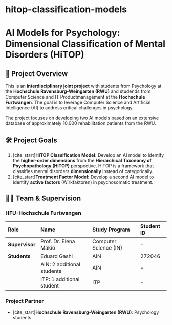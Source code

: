 # hitop-classification-models
# AI Models for Psychology: Dimensional Classification of Mental Disorders (HiTOP)

## 🎯 Project Overview

This is an **interdisciplinary joint project** with students from Psychology at the **Hochschule Ravensburg-Weingarten (RWU)** and studends from Computer Science and IT Productmanagement at the **Hochschule Furtwangen**. The goal is to leverage Computer Science and Artificial Intelligence (AI) to address critical challenges in psychology.

The project focuses on developing two AI models based on an extensive database of approximately 10,000 rehabilitation patients from the RWU.


## 🛠️ Project Goals

1.  [cite_start]**HiTOP Classification Model:** Develop an AI model to identify the **higher-order dimensions** from the **Hierarchical Taxonomy of Psychopathology (HiTOP)** perspective. HiTOP is a framework that classifies mental disorders **dimensionally** instead of categorically.
2.  [cite_start]**Treatment Factor Model:** Develop a second AI model to identify **active factors** (Wirkfaktoren) in psychosomatic treatment.



## 👩‍💻 Team & Supervision

### HFU-Hochschule Furtwangen

| Role | Name | Study Program | Student ID |
| :--- | :--- | :--- | :--- |
| **Supervisor** | Prof. Dr. Elena Mäkiö | Computer Science (IN) | - |
| **Students** | Eduard Gashi | AIN | 272046 |
| | AIN: 2 additional students | AIN | - |
| | ITP: 1 additional student | ITP | - |


### Project Partner

* [cite_start]**Hochschule Ravensburg-Weingarten (RWU)**: Psychology students

